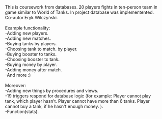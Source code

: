 This is coursework from databases.
20 players fights in ten-person team in game similar to World of Tanks. In project database was implementented. <br />
Co-autor Eryk Wilczyński.<br /> <br />
Example functionality:<br />
-Adding new players.<br />
-Adding new matches.<br />
-Buying tanks by players.<br />
-Choosing tank to match. by player. <br />
-Buying booster to tanks. <br />
-Choosing booster to tank. <br />
-Buying money by player. <br />
-Adding money after match. <br />
-And more :) <br /> <br />
Moreover:<br />
-Adding new things by procedures and views. <br />
-19 triggers respond for database logic (for example: Player cannot play tank, which player hasn't. Player cannot have more than 6 tanks. Player cannot buy a tank, if he hasn't enough money. ).<br />
-Function(stats).
